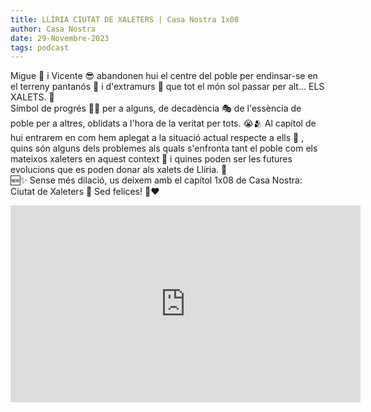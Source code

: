 ```yaml
---
title: LLÍRIA CIUTAT DE XALETERS | Casa Nostra 1x08
author: Casa Nostra
date: 29-Novembre-2023
tags: podcast
---
```


<p>Migue 🥸 i Vicente 😎 abandonen hui el centre del poble per endinsar-se en el terreny pantanós 🪷 i d&#39;extramurs 🧱 que tot el món sol passar per alt... ELS XALETS. 🏡 
<br>Símbol de progrés 🌱🍀 per a alguns, de decadència 🎭 de l&#39;essència de poble per a altres, oblidats a l&#39;hora de la veritat per tots. 😭🫂
Al capítol de hui entrarem en com hem aplegat a la situació actual respecte a ells 🚶 , quins són alguns dels problemes als quals s&#39;enfronta tant el poble com els mateixos xaleters en aquest context 🏃 i quines poden ser les futures evolucions que es poden donar als xalets de Llíria. 💆
<br>🆕✨ Sense més dilació, us deixem amb el capítol 1x08 de Casa Nostra: Ciutat de Xaleters 🏡 
Sed felices! 🫶♥️</p>

<iframe width="560" height="315" src="https://www.youtube.com/embed/JAB1aR73450?si=TaXyCbGjLPAq34Gx" title="YouTube video player" frameborder="0" allow="accelerometer; autoplay; clipboard-write; encrypted-media; gyroscope; picture-in-picture; web-share" referrerpolicy="strict-origin-when-cross-origin" allowfullscreen></iframe>
